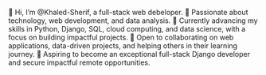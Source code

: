 👋 Hi, I’m @Khaled-Sherif, a full-stack web debeloper.
👀 Passionate about technology, web development, and data analysis.
🌱 Currently advancing my skills in Python, Django, SQL, cloud computing, and data science, with a focus on building impactful projects.
💞️ Open to collaborating on web applications, data-driven projects, and helping others in their learning journey.
🚀 Aspiring to become an exceptional full-stack Django developer and secure impactful remote opportunities.


<!---
Khaled-Sherif/Khaled-Sherif is a ✨ special ✨ repository because its `README.md` (this file) appears on your GitHub profile.
You can click the Preview link to take a look at your changes.
--->
